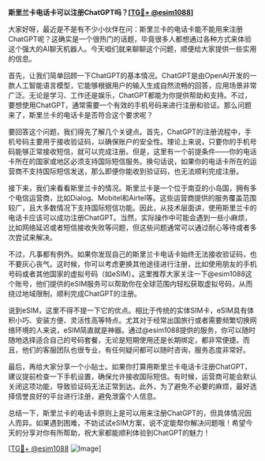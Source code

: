 **斯里兰卡电话卡可以注册ChatGPT吗？[[TG💪+ @esim1088](https://t.me/s/esim1088)]**

大家好呀，最近是不是有不少小伙伴在问：斯里兰卡的电话卡能不能用来注册ChatGPT呢？这确实是一个很热门的话题，毕竟很多人都想通过各种方式来体验这个强大的AI聊天机器人。今天咱们就来聊聊这个问题，顺便给大家提供一些实用的信息。

首先，让我们简单回顾一下ChatGPT的基本情况。ChatGPT是由OpenAI开发的一款人工智能语言模型，它能够根据用户的输入生成自然流畅的回答，应用场景非常广泛。无论是学习、工作还是娱乐，ChatGPT都能为你提供帮助和支持。不过，要想使用ChatGPT，通常需要一个有效的手机号码来进行注册和验证。那么问题来了，斯里兰卡的电话卡是否符合这个要求呢？

要回答这个问题，我们得先了解几个关键点。首先，ChatGPT的注册流程中，手机号码主要用于接收验证码，以确保账户的安全性。理论上来说，只要你的手机号码能够正常接收短信，就可以完成注册。但是，这里有一个前提条件——你的电话卡所在的国家或地区必须支持国际短信服务。换句话说，如果你的电话卡所在的运营商不支持国际短信发送，那么即便你能收到验证码，也无法顺利完成注册。

接下来，我们来看看斯里兰卡的情况。斯里兰卡是一个位于南亚的小岛国，拥有多个电信运营商，比如Dialog、Mobitel和Airtel等。这些运营商提供的服务覆盖范围较广，且大多数情况下支持国际短信功能。因此，从技术层面讲，使用斯里兰卡的电话卡应该可以成功注册ChatGPT。当然，实际操作中可能会遇到一些小麻烦，比如网络延迟或者短信接收失败等问题，但这些问题通常可以通过耐心等待或者多次尝试来解决。

不过，凡事都有例外。如果你发现自己的斯里兰卡电话卡始终无法接收验证码，也不要灰心丧气。这时候，你可以考虑更换其他途径进行注册，比如使用朋友的手机号码或者其他国家的虚拟号码（如eSIM）。这里推荐大家关注一下@esim1088这个账号，他们提供的eSIM服务可以帮助你在全球范围内轻松获取虚拟号码，从而绕过地域限制，顺利完成ChatGPT的注册。

说到eSIM，这里不得不提一下它的优点。相比于传统的实体SIM卡，eSIM具有体积小巧、安装方便、灵活性高等特点。尤其对于经常出国旅行或者需要频繁切换网络环境的人来说，eSIM简直就是神器。通过@esim1088提供的服务，你可以随时随地选择适合自己的号码套餐，无论是短期使用还是长期绑定，都非常便捷。而且，他们的客服团队也很专业，有任何疑问都可以随时咨询，服务态度非常好。

最后，再给大家分享一个小贴士。如果你打算用斯里兰卡电话卡注册ChatGPT，建议提前检查一下手机设置，确保允许接收国际短信。有时候，运营商可能会默认关闭这项功能，导致验证码无法正常到达。此外，为了避免不必要的麻烦，最好选择信誉良好的平台进行注册，避免泄露个人信息。

总结一下，斯里兰卡的电话卡原则上是可以用来注册ChatGPT的，但具体情况因人而异。如果遇到困难，不妨试试eSIM方案，说不定能帮你解决问题哦！希望今天的分享对你有所帮助，祝大家都能顺利体验到ChatGPT的魅力！

[[TG💪+ @esim1088](https://t.me/s/esim1088) ![Image](https://i.postimg.cc/4NQfJmqS/Snipaste-2025-05-13-00-14-12.png)]